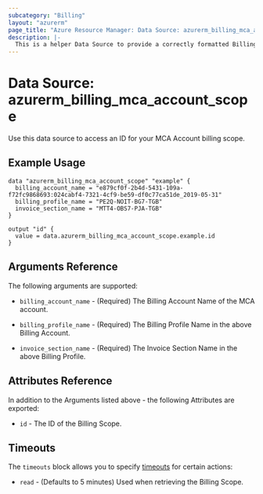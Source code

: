 ```yaml
---
subcategory: "Billing"
layout: "azurerm"
page_title: "Azure Resource Manager: Data Source: azurerm_billing_mca_account_scope"
description: |-
  This is a helper Data Source to provide a correctly formatted Billing Scope ID for a Microsoft Customer Agreement Account.
---
```


# Data Source: azurerm_billing_mca_account_scope

Use this data source to access an ID for your MCA Account billing scope.

## Example Usage

```hcl
data "azurerm_billing_mca_account_scope" "example" {
  billing_account_name = "e879cf0f-2b4d-5431-109a-f72fc9868693:024cabf4-7321-4cf9-be59-df0c77ca51de_2019-05-31"
  billing_profile_name = "PE2Q-NOIT-BG7-TGB"
  invoice_section_name = "MTT4-OBS7-PJA-TGB"
}

output "id" {
  value = data.azurerm_billing_mca_account_scope.example.id
}
```

## Arguments Reference

The following arguments are supported:

* `billing_account_name` - (Required) The Billing Account Name of the MCA account.

* `billing_profile_name` - (Required) The Billing Profile Name in the above Billing Account.

* `invoice_section_name` - (Required) The Invoice Section Name in the above Billing Profile.

## Attributes Reference

In addition to the Arguments listed above - the following Attributes are exported: 

* `id` - The ID of the Billing Scope.

## Timeouts

The `timeouts` block allows you to specify [timeouts](https://www.terraform.io/docs/configuration/resources.html#timeouts) for certain actions:

* `read` - (Defaults to 5 minutes) Used when retrieving the Billing Scope.
